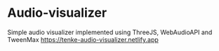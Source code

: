 # Audio-visualizer
 Simple audio visualizer implemented using ThreeJS, WebAudioAPI and TweenMax
 https://tenke-audio-visualizer.netlify.app

